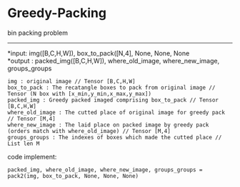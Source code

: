 # Greedy-Packing
bin packing problem
* * *


*input: img([B,C,H,W]), box_to_pack([N,4], None, None, None   
*output : packed_img([B,C,H,W]), where_old_image, where_new_image, groups_groups
   
   
```
img : original image // Tensor [B,C,H,W]   
box_to_pack : The recatangle boxes to pack from original image // Tensor (N box with [x_min,y_min,x_max,y_max])   
packed_img : Greedy packed imaged comprising box_to_pack // Tensor [B,C,H,W]   
where_old_image : The cutted place of original image for greedy pack // Tensor [M,4]   
where_new_image : The laid place on packed image by greedy pack (orders match with where_old_image) // Tensor [M,4]   
groups_groups : The indexes of boxes which made the cutted place // List len M   
```   
   
   

code implement: 
```
packed_img, where_old_image, where_new_image, groups_groups = pack2(img, box_to_pack, None, None, None)
```



